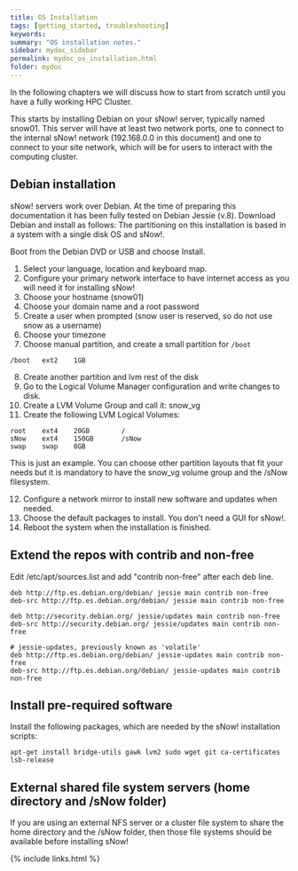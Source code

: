 ```yaml
---
title: OS Installation
tags: [getting_started, troubleshooting]
keywords:
summary: "OS installation notes."
sidebar: mydoc_sidebar
permalink: mydoc_os_installation.html
folder: mydoc
---
```

In the following chapters we will discuss how to start from scratch until you have a fully working HPC Cluster.

This starts by installing Debian on your sNow! server, typically named snow01. This server will have at least two network ports, one to connect to the internal sNow! network (192.168.0.0 in this document) and one to connect to your site network, which will be for users to interact with the computing cluster.

## Debian installation
sNow! servers work over Debian. At the time of preparing this documentation it has been fully tested on Debian Jessie (v.8).
Download Debian and install as follows:
The partitioning on this installation is based in a system with a single disk OS and sNow!.

Boot from the Debian DVD or USB and choose Install.
1. Select your language, location and keyboard map.
2. Configure your primary network interface to have internet access as you will need it for installing sNow!
3. Choose your hostname (snow01)
4. Choose your domain name and a root password
5. Create a user when prompted (snow user is reserved, so do not use snow as a username)
6. Choose your timezone
7. Choose manual partition, and create a small partition for ```/boot```

```
/boot	ext2	1GB
```
8. Create another partition and lvm	rest of the disk
9. Go to the Logical Volume Manager configuration and write changes to disk.
10. Create a LVM Volume Group and call it: snow_vg
11. Create the following LVM Logical Volumes:

```
root	ext4	20GB		/
sNow	ext4	150GB		/sNow
swap	swap	8GB
```
This is just an example. You can choose other partition layouts that fit your needs but it is mandatory to have the snow_vg volume group and the /sNow filesystem.

12. Configure a network mirror to install new software and updates when needed.
13. Choose the default packages to install. You don't need a GUI for sNow!.
14. Reboot the system when the installation is finished.

## Extend the repos with contrib and non-free 
Edit /etc/apt/sources.list and add "contrib non-free" after each deb line.

```
deb http://ftp.es.debian.org/debian/ jessie main contrib non-free
deb-src http://ftp.es.debian.org/debian/ jessie main contrib non-free

deb http://security.debian.org/ jessie/updates main contrib non-free
deb-src http://security.debian.org/ jessie/updates main contrib non-free

# jessie-updates, previously known as 'volatile'
deb http://ftp.es.debian.org/debian/ jessie-updates main contrib non-free
deb-src http://ftp.es.debian.org/debian/ jessie-updates main contrib non-free
```
## Install pre-required software
Install the following packages, which are needed by the sNow! installation scripts:

```
apt-get install bridge-utils gawk lvm2 sudo wget git ca-certificates lsb-release
```

## External shared file system servers (home directory and /sNow folder)
If you are using an external NFS server or a cluster file system to share the home directory and the /sNow folder, then those file systems should be available before installing sNow!

{% include links.html %}
